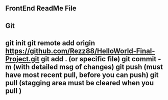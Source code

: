 FrontEnd ReadMe File
--

Git 
--
git init 
git remote add origin https://github.com/Rezz88/HelloWorld-Final-Project.git
git add . (or specific file)
git commit -m (with detailed msg of changes)
git push (must have most recent pull, before you can push)
git pull (stagging area must be cleared when you pull )
--

